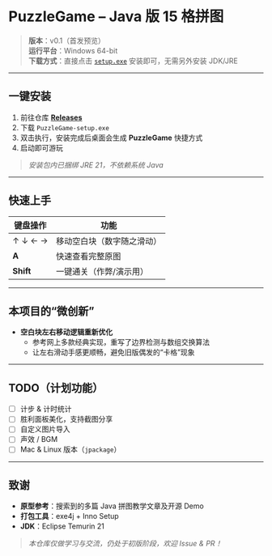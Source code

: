 # PuzzleGame – Java 版 15 格拼图

> **版本**：v0.1（首发预览）  
> **运行平台**：Windows 64-bit  
> **下载方式**：直接点击 [`setup.exe`](./releases) 安装即可，无需另外安装 JDK/JRE  

---

## 一键安装

1. 前往仓库 **[Releases](https://github.com/your-name/puzzle-game/releases/latest)**  
2. 下载 `PuzzleGame-setup.exe`  
3. 双击执行，安装完成后桌面会生成 **PuzzleGame** 快捷方式  
4. 启动即可游玩  

> *安装包内已捆绑 JRE 21，不依赖系统 Java*  

---

## 快速上手

| 键盘操作 | 功能 |
|----------|------|
| ↑ ↓ ← → | 移动空白块（数字随之滑动） |
| **A**    | 快速查看完整原图 |
| **Shift**| 一键通关（作弊/演示用） |

---

## 本项目的“微创新”

- **空白块左右移动逻辑重新优化**  
  - 参考网上多款经典实现，重写了边界检测与数组交换算法  
  - 让左右滑动手感更顺畅，避免旧版偶发的“卡格”现象

---

## TODO（计划功能）

- [ ] 计步 & 计时统计  
- [ ] 胜利面板美化，支持截图分享  
- [ ] 自定义图片导入  
- [ ] 声效 / BGM  
- [ ] Mac & Linux 版本（`jpackage`）  

---

## 致谢

- **原型参考**：搜索到的多篇 Java 拼图教学文章及开源 Demo  
- **打包工具**：exe4j + Inno Setup  
- **JDK**：Eclipse Temurin 21  

> *本仓库仅做学习与交流，仍处于初版阶段，欢迎 Issue & PR！*
